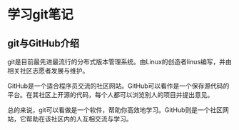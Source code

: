 # 学习git笔记

## git与GitHub介绍

​		git是目前最先进最流行的分布式版本管理系统。由Linux的创造者linus编写，并由相关社区志愿者发展与维护。

​		GitHub是一个适合程序员交流的社区网站。GitHub可以看作是一个保存源代码的平台。在其社区上开源的代码，每个人都可以浏览别人的项目并提出意见。

​		总的来说，git可以看做是一个软件，帮助你高效地学习。GitHub则是一个社区网站，它帮助在该社区内的人互相交流与学习。